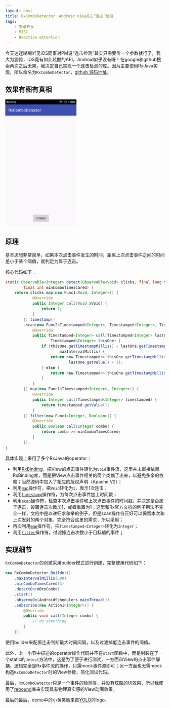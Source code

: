 ```yaml
---
layout: post
title: RxComboDetector：Android view点击“连击”检测
tags:
    - 安卓开发
    - MISC
    - Reactive eXtention
---
```


今天迷迷糊糊听见iOS同事对PM说“连击检测”其实只需要传一个参数就行了，我大为震惊，iOS竟有如此炫酷的API，Android似乎没有呀！在google和github搜索两次之后无果，我决定自己实现一个连击检测的库。因为主要使用RxJava实现，所以命名为`RxComboDetector`，[github 源码地址](https://github.com/Piasy/RxComboDetector)。

## 效果有图有真相

<img src="/img/8/combo-demo.gif" alt="combo-demo" style="height:400px">

## 原理

基本思想非常简单，如果本次点击事件发生的时间，距离上次点击事件之间的时间差小于某个阈值，就判定为属于连击。

核心代码如下：

``` java
static Observable<Integer> detect(Observable<Void> clicks, final long maxIntervalMillis,
        final int minComboTimesCared) {
    return clicks.map(new Func1<Void, Integer>() {
            @Override
            public Integer call(Void aVoid) {
                return 1;
            }
        }).timestamp()
        .scan(new Func2<Timestamped<Integer>, Timestamped<Integer>, Timestamped<Integer>>() {
            @Override
            public Timestamped<Integer> call(Timestamped<Integer> lastOne,
                    Timestamped<Integer> thisOne) {
                if (thisOne.getTimestampMillis() - lastOne.getTimestampMillis() <=
                        maxIntervalMillis) {
                    return new Timestamped<>(thisOne.getTimestampMillis(),
                            lastOne.getValue() + 1);
                } else {
                    return new Timestamped<>(thisOne.getTimestampMillis(), 1);
                }
            }
        }).map(new Func1<Timestamped<Integer>, Integer>() {
            @Override
            public Integer call(Timestamped<Integer> timestamped) {
                return timestamped.getValue();
            }
        }).filter(new Func1<Integer, Boolean>() {
            @Override
            public Boolean call(Integer combo) {
                return combo >= minComboTimesCared;
            }
        });
}
```

具体实现上采用了多个RxJava的operator：

+  利用[RxBinding](https://github.com/JakeWharton/RxBinding)，把View的点击事件转化为`Void`事件流，这里并未直接依赖RxBinding库，而是把View点击事件相关的两个类摘了出来，以避免多余的依赖；当然源码中加入了相应的版权声明（Apache V2）；
+  利用[`map`](http://reactivex.io/documentation/operators/map.html)操作符，把`Void`转化为`1`，表示1次连击；
+  利用[`timestamp`](http://reactivex.io/documentation/operators/timestamp.html)操作符，为每次点击事件加上时间戳；
+  利用[`scan`](http://reactivex.io/documentation/operators/scan.html)操作符，检查本次点击事件和上次点击事件的时间戳，并决定是否属于连击，设置连击次数加1，或者重置为1；这里和Rx官方文档的例子用法不完全一样，文档中是以递归求和举的例子，但是scan操作符正好可以保留本次和上次发射的两个对象，完全符合这里的需求，所以采用；
+  再次利用[`map`](http://reactivex.io/documentation/operators/map.html)操作符，把`Timestamped<Integer>`转化为`Integer`；
+  利用[`filter`](http://reactivex.io/documentation/operators/filter.html)操作符，过滤掉连击次数小于目标值的事件；

## 实现细节

`RxComboDetector`的创建采用builder模式进行创建，完整使用代码如下：

``` java
new RxComboDetector.Builder()
    .maxIntervalMillis(500)
    .minComboTimesCared(3)
    .detectOn(mBtnCombo)
    .start()
    .observeOn(AndroidSchedulers.mainThread())
    .subscribe(new Action1<Integer>() {
        @Override
        public void call(Integer combo) {
            // do something
        }
    });
```

使用builder来配置连击判断最大时间间隔，以及过滤掉低连击事件的阈值。

此外，上一小节中描述的operator操作代码并不在`start`函数中，而是封装在了一个static的`detect`方法中，这是为了便于进行测试，一方面和View的点击事件解耦，逻辑完全是Rx事件流的操作，只需mock事件源即可；另一方面也无需mock构造`RxComboDetector`时的View参数，简化测试代码。

最后，`RxComboDetector`只是一个事件的检测类，并没有炫酷的UI效果，所以我使用了[rebound](https://github.com/facebook/rebound)库来实现具有物理真实感的View动画效果。

最后的最后，demo中的小黄笑脸来自[YOLO](https://www.yoloyolo.tv)的logo。
